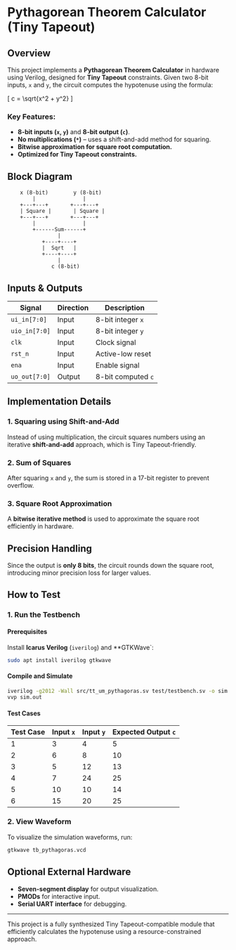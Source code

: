 # Pythagorean Theorem Calculator (Tiny Tapeout)

## Overview
This project implements a **Pythagorean Theorem Calculator** in hardware using Verilog, designed for **Tiny Tapeout** constraints. Given two 8-bit inputs, `x` and `y`, the circuit computes the hypotenuse using the formula:

\[ c = \sqrt{x^2 + y^2} \]

### **Key Features:**
- **8-bit inputs (`x`, `y`)** and **8-bit output (`c`)**.
- **No multiplications (`*`)** – uses a shift-and-add method for squaring.
- **Bitwise approximation for square root computation.**
- **Optimized for Tiny Tapeout constraints.**

## **Block Diagram**

```plaintext
    x (8-bit)        y (8-bit)
        |               |
    +---+---+       +---+---+
    | Square |       | Square |
    +---+---+       +---+---+
        |               |
        +------Sum------+
                |
           +----+----+
           |  Sqrt   |
           +----+----+
                |
              c (8-bit)
```

## **Inputs & Outputs**
| Signal  | Direction | Description |
|---------|-----------|-------------|
| `ui_in[7:0]`  | Input  | 8-bit integer `x` |
| `uio_in[7:0]` | Input  | 8-bit integer `y` |
| `clk` | Input | Clock signal |
| `rst_n` | Input | Active-low reset |
| `ena` | Input | Enable signal |
| `uo_out[7:0]` | Output | 8-bit computed `c` |

## **Implementation Details**
### **1. Squaring using Shift-and-Add**
Instead of using multiplication, the circuit squares numbers using an iterative **shift-and-add** approach, which is Tiny Tapeout-friendly.

### **2. Sum of Squares**
After squaring `x` and `y`, the sum is stored in a 17-bit register to prevent overflow.

### **3. Square Root Approximation**
A **bitwise iterative method** is used to approximate the square root efficiently in hardware.

## **Precision Handling**
Since the output is **only 8 bits**, the circuit rounds down the square root, introducing minor precision loss for larger values.

## **How to Test**
### **1. Run the Testbench**
#### **Prerequisites**
Install **Icarus Verilog** (`iverilog`) and **GTKWave`:
```sh
sudo apt install iverilog gtkwave
```

#### **Compile and Simulate**
```sh
iverilog -g2012 -Wall src/tt_um_pythagoras.sv test/testbench.sv -o sim.out
vvp sim.out
```

#### **Test Cases**
| Test Case | Input `x` | Input `y` | Expected Output `c` |
|-----------|----------|----------|----------------|
| 1         | 3        | 4        | 5              |
| 2         | 6        | 8        | 10             |
| 3         | 5        | 12       | 13             |
| 4         | 7        | 24       | 25             |
| 5         | 10       | 10       | 14             |
| 6         | 15       | 20       | 25             |

### **2. View Waveform**
To visualize the simulation waveforms, run:
```sh
gtkwave tb_pythagoras.vcd
```

## **Optional External Hardware**
- **Seven-segment display** for output visualization.
- **PMODs** for interactive input.
- **Serial UART interface** for debugging.

---
This project is a fully synthesized Tiny Tapeout-compatible module that efficiently calculates the hypotenuse using a resource-constrained approach. 

